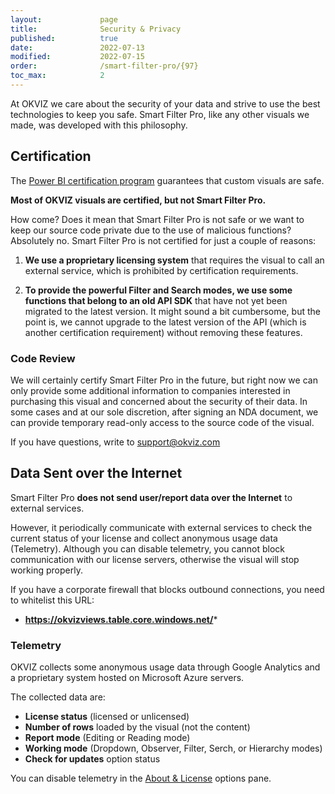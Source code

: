 ```yaml
---
layout:             page
title:              Security & Privacy
published:          true
date:               2022-07-13
modified:           2022-07-15
order:              /smart-filter-pro/{97}
toc_max:            2
---
```


At OKVIZ we care about the security of your data and strive to use the best technologies to keep you safe. Smart Filter Pro, like any other visuals we made, was developed with this philosophy.

## Certification
The [Power BI certification program](../get-started/certification.md) guarantees that custom visuals are safe.

**Most of OKVIZ visuals are certified, but not Smart Filter Pro.**

How come? Does it mean that Smart Filter Pro is not safe or we want to keep our source code private due to the use of malicious functions? Absolutely no. Smart Filter Pro is not certified for just a couple of reasons:

1. **We use a proprietary licensing system** that requires the visual to call an external service, which is prohibited by certification requirements.

2. **To provide the powerful Filter and Search modes, we use some functions that belong to an old API SDK** that have not yet been migrated to the latest version. It might sound a bit cumbersome, but the point is, we cannot upgrade to the latest version of the API (which is another certification requirement) without removing these features.


### Code Review

We will certainly certify Smart Filter Pro in the future, but right now we can only provide some additional information to companies interested in purchasing this visual and concerned about the security of their data. In some cases and at our sole discretion, after signing an NDA document, we can provide temporary read-only access to the source code of the visual.

If you have questions, write to [support@okviz.com](mailto:support@okviz.com)

## Data Sent over the Internet

Smart Filter Pro **does not send user/report data over the Internet** to external services.

However, it periodically communicate with external services to check the current status of your license and collect anonymous usage data (Telemetry). Although you can disable telemetry, you cannot block communication with our license servers, otherwise the visual will stop working properly.

If you have a corporate firewall that blocks outbound connections, you need to whitelist this URL:

- **https://okvizviews.table.core.windows.net/***

### Telemetry

OKVIZ collects some anonymous usage data through Google Analytics and a proprietary system hosted on Microsoft Azure servers.

The collected data are:

- **License status** (licensed or unlicensed)
- **Number of rows** loaded by the visual (not the content)
- **Report mode** (Editing or Reading mode)
- **Working mode** (Dropdown, Observer, Filter, Serch, or Hierarchy modes)
- **Check for updates** option status

You can disable telemetry in the [About & License](options/about/send-telemetry.md) options pane.